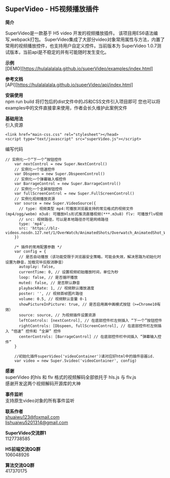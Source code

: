 ## SuperVideo - H5视频播放插件 ##
**简介**

SuperVideo是一款基于 H5 video 开发的视频播放插件。
该项目用ES6语法编写,webpack打包。
SuperVideo集成了大部分video对象常用属性与方法，内置了常用的视频播放控件，也支持用户自定义控件。当前版本为 SuperVideo 1.0.7测试版本，当前api是不稳定的并有可能随时发生变化。

**示例**<br/>
[DEMO][https://hulalalalala.github.io/superVideo/examples/index.html]

**参考文档**<br/>
[API][https://hulalalalala.github.io/superVideo/api/index.html]

**安装使用**<br/>
npm run build
将打包后的dist文件中的JS和CSS文件引入项目即可
您也可以将examples中的文件直接拿来使用，作者会长久维护此案例文件<br/>

**基础用法**<br/>
引入资源
```
<link href="main-css.css" rel="stylesheet"></head>
<script type="text/javascript" src="superVideo.js"></script>
```
编写代码
```
// 实例化一个“下一个”按钮控件
    var nextControl = new Super.NextControl()
    // 实例化一个倍速控件
    var Dbspeen = new Super.DbspeenControl()
    // 实例化一个弹幕输入框控件
    var BarrageControl = new Super.BarrageControl()
    // 实例化一个全屏按钮控件
    var fullScreenControl = new Super.FullScreenControl()
    // 实例化视频播放资源
    var source = new Super.VideoSource({
      // type: 视频类型 mp4:可播放浏览器支持的常见格式的视频文件(mp4/ogg/webm) m3u8: 可播放Hls形式推流直播视频(***.m3u8) flv: 可播放flv视频
      // src: 视频路径，可以是本地路径亦可是网络路径
      type: 'mp4',
      src: 'https://blz-videos.nosdn.127.net/1/OverWatch/AnimatedShots/Overwatch_AnimatedShot_Winston_Recall.mp4'
    })

    /* 插件的常用配置参数 */
    var config = {
      // 是否自动播放（该功能受限于浏览器安全策略，可能会失效，解决思路为初始化时设置为静音，加载完毕后取消静音）
      autoplay: false,
      currentTime: 0, // 设置视频初始播放时间，单位为秒
      loop: false, // 是否循环播放
      muted: false, // 是否默认静音
      playbackRate: 1, // 视频默认播放速度
      poster: '', // 视频首帧图片路径
      volume: 0.5, // 视频默认音量 0-1
      showPictureInPicture: true, // 是否启用画中画模式按钮（>=Chrome10有效）
      source: source, // 为视频插件设置资源
      leftControls: [nextControl], // 在底部控件栏左侧插入 “下一个”按钮控件
      rightControls: [Dbspeen, fullScreenControl], // 在底部控件栏左侧插入 “倍速” 控件和 “全屏” 控件
      centerControls: [BarrageControl] // 在底部控件栏中间插入 “弹幕输入控件”
    }

    //初始化插件superVideo('videoContainer')请对应好html中的插件容器id.
    var video = new Super.Svideo('videoContainer', config)
```

**感谢**<br/>
superVideo 的hls 和 flv 格式的视频解码全部依托于 hls.js 与 flv.js<br/>
感谢开发这两个视频解码开源库的大神

**事件监听**<br/>
支持原生video对象的所有事件监听

**联系作者**<br/>
shuaiwu123@foxmail.com<br/>
lishuaiwu5201314@gmail.com<br/>

**SuperVideo交流群1**<br/>
1127738585

**H5前端交流QQ群**<br/>
106048926

**算法交流QQ群**<br/>
417370175



